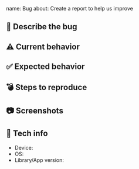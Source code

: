 name: Bug
about: Create a report to help us improve

## 🐛 Describe the bug
<!-- A clear and concise description of what the bug is. -->

## ⚠️ Current behavior
<!-- A clear and concise description of what you expected to happen. -->

## ✅ Expected behavior
<!-- A clear and concise description of what you expected to happen. -->

## 💣 Steps to reproduce
<!-- How we can reproduce the behavior: -->

## 📷 Screenshots
<!-- If applicable, add screenshots to help explain your problem. -->

## 📱 Tech info
-  Device: <!-- e.g. Nexus One -->
-  OS: <!-- e.g. 7.1.1 -->
-  Library/App version: <!-- e.g. 1.0.0 -->
